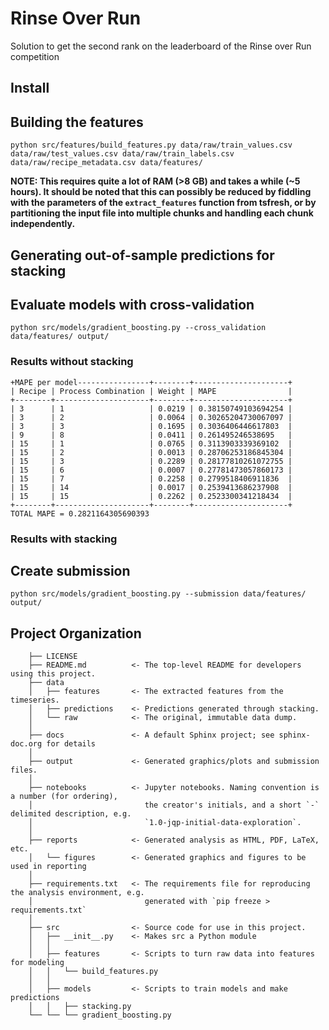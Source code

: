# Rinse Over Run

Solution to get the second rank on the leaderboard of the Rinse over Run competition

## Install

## Building the features

`python src/features/build_features.py data/raw/train_values.csv data/raw/test_values.csv data/raw/train_labels.csv data/raw/recipe_metadata.csv data/features/`

**NOTE: This requires quite a lot of RAM (>8 GB) and takes a while (~5 hours). It should be noted that this can possibly be reduced by fiddling with the parameters of the `extract_features` function from tsfresh, or by partitioning the input file into multiple chunks and handling each chunk independently.**

## Generating out-of-sample predictions for stacking

## Evaluate models with cross-validation

`python src/models/gradient_boosting.py --cross_validation data/features/ output/`

### Results without stacking

```
+MAPE per model----------------+--------+---------------------+
| Recipe | Process Combination | Weight | MAPE                |
+--------+---------------------+--------+---------------------+
| 3      | 1                   | 0.0219 | 0.38150749103694254 |
| 3      | 2                   | 0.0064 | 0.30265204730067097 |
| 3      | 3                   | 0.1695 | 0.3036406446617803  |
| 9      | 8                   | 0.0411 | 0.261495246538695   |
| 15     | 1                   | 0.0765 | 0.3113903339369102  |
| 15     | 2                   | 0.0013 | 0.28706253186845304 |
| 15     | 3                   | 0.2289 | 0.28177810261072755 |
| 15     | 6                   | 0.0007 | 0.27781473057860173 |
| 15     | 7                   | 0.2258 | 0.2799518406911836  |
| 15     | 14                  | 0.0017 | 0.2539413686237908  |
| 15     | 15                  | 0.2262 | 0.2523300341218434  |
+--------+---------------------+--------+---------------------+
TOTAL MAPE = 0.2821164305690393
```

### Results with stacking

## Create submission

`python src/models/gradient_boosting.py --submission data/features/ output/`

## Project Organization

```
    ├── LICENSE
    ├── README.md          <- The top-level README for developers using this project.
    ├── data
    │   ├── features       <- The extracted features from the timeseries.
    │   ├── predictions    <- Predictions generated through stacking.
    │   └── raw            <- The original, immutable data dump.
    │
    ├── docs               <- A default Sphinx project; see sphinx-doc.org for details
    │
    ├── output             <- Generated graphics/plots and submission files.
    │
    ├── notebooks          <- Jupyter notebooks. Naming convention is a number (for ordering),
    │                         the creator's initials, and a short `-` delimited description, e.g.
    │                         `1.0-jqp-initial-data-exploration`.
    │
    ├── reports            <- Generated analysis as HTML, PDF, LaTeX, etc.
    │   └── figures        <- Generated graphics and figures to be used in reporting
    │
    ├── requirements.txt   <- The requirements file for reproducing the analysis environment, e.g.
    │                         generated with `pip freeze > requirements.txt`
    │
    ├── src                <- Source code for use in this project.
    │   ├── __init__.py    <- Makes src a Python module
    │   │
    │   ├── features       <- Scripts to turn raw data into features for modeling
    │   │   └── build_features.py
    │   │
    │   ├── models         <- Scripts to train models and make predictions
    │   │   ├── stacking.py
    └── └── └── gradient_boosting.py
```
